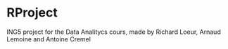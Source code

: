 # RProject
ING5 project for the Data Analitycs cours, made by Richard Loeur, Arnaud Lemoine and Antoine Cremel
